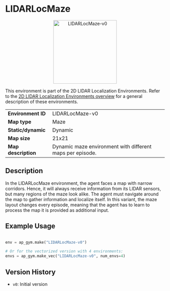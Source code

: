 # LIDARLocMaze

<p align="center"><img src="img/LIDARLocMaze-v0.gif" alt="LIDARLocMaze-v0" width="200px"/></p>

 This environment is part of the 2D LIDAR Localization Environments. Refer to the [2D LIDAR Localization Environments overview](LIDARLocalization2DEnv.md) for a general description of these environments.

|                     |                                                           |
|---------------------|-----------------------------------------------------------|
| **Environment ID**  | LIDARLocMaze-v0                                           |
| **Map type**        | Maze                                                      |
| **Static/dynamic**  | Dynamic                                                   |
| **Map size**        | 21x21                                                     |
| **Map description** | Dynamic maze environment with different maps per episode. |

## Description

In the LIDARLocMaze environment, the agent faces a map with narrow corridors. Hence, it will always receive information from its LIDAR sensors, but many regions of the maze look alike. The agent must navigate around the map to gather information and localize itself. In this variant, the maze layout changes every episode, meaning that the agent has to learn to process the map it is provided as additional input.

## Example Usage

```python

env = ap_gym.make("LIDARLocMaze-v0")

# Or for the vectorized version with 4 environments:
envs = ap_gym.make_vec("LIDARLocMaze-v0", num_envs=4)
```

## Version History

- `v0`: Initial version
